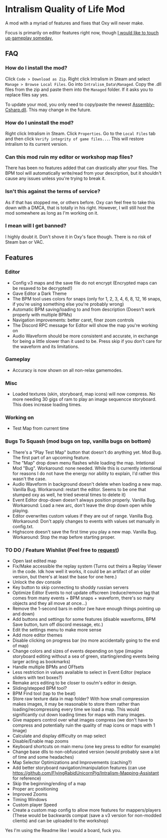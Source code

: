 # Intralism Quality of Life Mod
A mod with a myriad of features and fixes that Oxy will never make.

Focus is primarily on editor features right now, though [I would like to touch up gameplay someday.](https://cdn.discordapp.com/attachments/646553696821444609/905530596632191066/91adfe01e7.png)

## FAQ
### How do I install the mod?
Click `Code > Download as Zip`. Right click Intralism in Steam and select `Manage > Browse Local Files`. Go into `Intralism_Data\Managed`. Copy the .dll files from the zip and paste them into the `Managed` folder. If it asks you to replace files say yes.

To update your mod, you only need to copy/paste the newest [Assembly-Csharp.dll](https://github.com/FlyingRabidUnicornPig/IntralismQoLMod/blob/main/Assembly-CSharp?raw=true). This may change in the future.

### How do I uninstall the mod?
Right click Intralism in Steam. Click `Properties`. Go to the `Local Files` tab and then click `Verify integrity of game files...`. This will restore Intralism to its current version.

### Can this mod ruin my editor or workshop map files?
There has been no features added that can drastically alter your files. The BPM tool will automatically write/read from your description, but it shouldn't cause any issues unless you're trying to break it.

### Isn't this against the terms of service?
As if that has stopped me, or others before. Oxy can feel free to take this down with a DMCA, that is totally in his right. However, I will still host the mod somewhere as long as I'm working on it.

### I mean will I get banned?
I highly doubt it. Don't shove it in Oxy's face though. There is no risk of Steam ban or VAC.

## Features
### Editor
- Config v3 maps and the save file do not encrypt (Encrypted maps can be resaved to be decrypted!)
- Gave Editor a Dark Theme
- The BPM tool uses colors for snaps (only for 1, 2, 3, 4, 6, 8, 12, 16 snaps, if you're using something else you're probably wrong)
- Automatic BPM saving/loading to and from description (Doesn't work properly with multiple BPMs)
- Navigation improvements: better caret, finer zoom controls
- The Discord RPC message for Editor will show the map you're working on
- Audio Waveform should be more consistent and accurate, in exchange for being a little slower than it used to be. Press skip if you don't care for the waveform and its limitations.

### Gameplay
- Accuracy is now shown on all non-relax gamemodes.

### Misc
- Loaded textures (skin, storyboard, map icons) will now compress. No more needing 30 gigs of ram to play an image sequencce storyboard. This does increase loading times.

### Working on
- Test Map from current time

### Bugs To Squash (mod bugs on top, vanilla bugs on bottom)
- There's a "Play Test Map" button that doesn't do anything yet. Mod Bug. The first part of an upcoming feature.
- The "Map" drop down menu flashes while loading the map. Intetional Mod "Bug". Workaround: none needed. While this is currently intentional for reasons I do not have the energy nor ability to explain, I'd rather this wasn't the case.
- Audio Waveform in background doesn't delete when loading a new map. Vanilla Bug. Workaround: restart the editor. Seems to be one that stumped oxy as well, he tried several times to delete it)
- Event Editor drop-down doesn't always position properly. Vanilla Bug. Workaround: Load a new arc, don't leave the drop down open while playing.
- Editor overwrites custom values if they are out of range. Vanilla Bug. Workaround: Don't apply changes to events with values set manually in config.txt.
- Highscore doesn't save the first time you play a new map. Vanilla Bug. Workaround: Stop the map before starting proper.


### TO DO / Feature Wishlist (Feel free to [request](https://github.com/FlyingRabidUnicornPig/IntralismQoLMod/issues))
- Open last edited map
- Fix/Make accessible the replay system (Turns out theirs a Replay Viewer in the code. Idk how well it works, it could be an artifact of an older version, but there's at least the base for one here.)
- Unlock the dev console
- Key button to skip connecting to shoddy russian servers
- Optimize Editor Events to not update offscreen (reduce/remove lag that comes from many events + BPM snaps + waveform, there's so many objects and they all move at once...)
- Remove the 1-second bars in editor (we have enough things pointing up and down)
- Add buttons and settings for some features (disable waveforms, BPM Save button, turn off discord message, etc.)
- Edit the settings menu to make more sense
- Add more editor themes
- Disable clicking on progress bar (no more accidentally going to the end of map)
- Change colors and sizes of events depending on type (imagine storyboard editing without a sea of green, starting/ending events being larger acting as bookmarks)
- Handle multiple BPMs and OFfsets
- Less restriction in values available to select in Event Editor (replace sliders with text boxes?)
- Remake arcs editing to be closer to osu!m's editor in design.
- Sliding/stepped BPM tool?
- BPM Find tool (tap to the beat)
- Store raw texture data in map folder? With how small compression makes images, it may be reasonable to store them rather than loading/recompressing every time we load a map. This would significantly cut down loading times for maps with many images.
- Give mappers control over what images compress (we don't have to compress and potentially ruin the quality of map icons or maps with 1 Image)
- Calculate and display difficulty on map select
- Disable/Enable map zooms
- Keyboard shortcuts on main menu (one key press to editor for example)
- Change base dlls to non-obfuscated version (would probably save a lot of time and some headaches)
- Map Selector Optimizations and Improvements (caching?)
- Add better storyboard navigation/manipulation features (can use https://github.com/FlyingRabidUnicornPig/Intralism-Mapping-Assistant for reference)
- Skip the beginning/ending of a map
- Proper arc positioning
- Improved Zooms
- Timing Windows
- Custom player Speed
- Create a custom map config to allow more features for mappers/players (These would be backwards compat (save a v3 version for non-modded clients) and can be uploaded to the workshop)

Yes I'm using the Readme like I would a board, fuck you.
